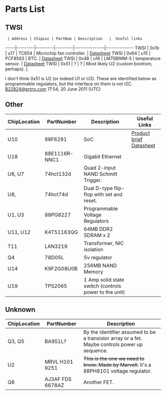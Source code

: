 # Parts List
## TWSI
     | Address | ChipLoc | PartNum | Description   |  Useful links
-----|---------|---------|---------|---------------|--------------
TWSI |  0x1b  | u17  |  TC654      | Microchip fan controller. | [Datasheet](http://ww1.microchip.com/downloads/en/DeviceDoc/21734a.pdf)
TWSI |  0x64  | u15  |  PCF8563    | RTC.                      | [Datasheet](http://www.nxp.com/documents/data_sheet/PCF8563.pdf)
TWSI |  0x48  | u16  |  LM75BIMM-3 | temperature sensor.       | [Datasheet](http://www.national.com/ds/LM/LM75.pdf)
TWSI |  0x51  |  ?   |  ?          | Most likely U2 (custom bootrom, perhaps). |

I don't think 0x51 is U2 (or indeed U1 or U3). These are identified below as programmable regulators, but the interface on them is not I2C. B22824@prtnx.com 17:54, 20 June 2011 (UTC)
## Other
ChipLocation |  PartNumber | Description  |  Useful Links
-------------|-------------|--------------|---------------
U10          |  88F6281    |  SoC         | [Product brief](http://www.marvell.com/products/processors/embedded/kirkwood/88F6281-004_ver1.pdf)  [Datasheet](http://www.marvell.com/products/processors/embedded/kirkwood/HW_88F6281_OpenSource.pdf)
U18          | 88E1116R-NNC1 |  Gigabit Ethernet
U6, U7       | 74hct132d  | Quad 2-input NAND Schmitt Trigger.
U8,          | 74hct74d   | Dual D-type flip-flop with set and reset.
U1, U3       | 88PG8227   | Programmable Voltage Regulators
U11, U12     | K4T51163QG | 64MB DDR2 SDRAM x 2
T11          | LAN3219    | Transformer, NIC isolation
Q4           | 78D05L     | 5v regulator
U14          | K9F2G08U0B |256MB NAND Memory
U19          | TPS2065    | 1 Amp solid state switch (controls power to the unit)

## Unknown
ChipLocation  |  PartNumber | Description
--------------|-------------|-------------
Q3, Q5        | BA9S1L?     |  By the identifier assumed to be a transistor array or a fet. Maybe controls power up sequence.
U2            | MRVL H101 9251|  ~~This is the one we need to know. Made by Marvell.~~ It's a 88PH8101 voltage regulator.
Q8            | AJ3AF FDS 6678AZ |   Another FET.
